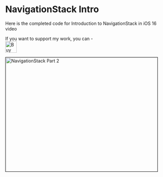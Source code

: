 # NavigationStack Intro

Here is the completed code for Introduction to NavigationStack in iOS 16 video

If you want to support my work, you can - </br>
<a href='https://ko-fi.com/Z8Z22WRVG' target='_blank'><img height='36' style='border:0px;height:36px;' src='https://cdn.ko-fi.com/cdn/kofi3.png?v=2' border='0' alt='Buy Me a Coffee at ko-fi.com' /></a>

<a href="http://www.youtube.com/watch?feature=player_embedded&v=pwP3_OX2G9A
" target="_blank"><img src="http://img.youtube.com/vi/pwP3_OX2G9A/0.jpg" 
alt="NavigationStack Part 2" width="480" height="360" border="1" /></a>



